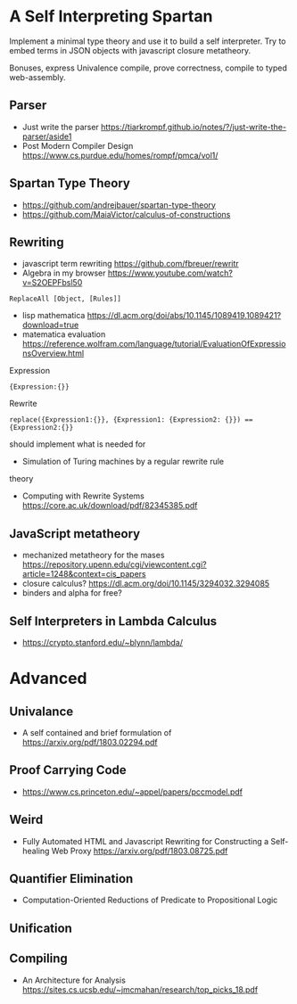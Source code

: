 # A Self Interpreting Spartan

Implement a minimal type theory and use it to build a self interpreter. Try to embed terms in JSON objects with javascript closure metatheory.

Bonuses, express Univalence compile, prove correctness, compile to typed web-assembly.

## Parser

* Just write the parser https://tiarkrompf.github.io/notes/?/just-write-the-parser/aside1
* Post Modern Compiler Design https://www.cs.purdue.edu/homes/rompf/pmca/vol1/

## Spartan Type Theory

* https://github.com/andrejbauer/spartan-type-theory
* https://github.com/MaiaVictor/calculus-of-constructions

## Rewriting

* javascript term rewriting https://github.com/fbreuer/rewritr
* Algebra in my browser https://www.youtube.com/watch?v=S2OEPFbsl50

```
ReplaceAll [Object, [Rules]]
```

* lisp mathematica https://dl.acm.org/doi/abs/10.1145/1089419.1089421?download=true
* matematica evaluation https://reference.wolfram.com/language/tutorial/EvaluationOfExpressionsOverview.html

Expression

```
{Expression:{}}
```

Rewrite

```
replace({Expression1:{}}, {Expression1: {Expression2: {}}) == {Expression2:{}}
```

should implement what is needed for

* Simulation of Turing machines by a regular rewrite rule

theory

* Computing with Rewrite Systems https://core.ac.uk/download/pdf/82345385.pdf

## JavaScript metatheory

* mechanized metatheory for the mases https://repository.upenn.edu/cgi/viewcontent.cgi?article=1248&context=cis_papers
* closure calculus? https://dl.acm.org/doi/10.1145/3294032.3294085
* binders and alpha for free?

## Self Interpreters in Lambda Calculus

* https://crypto.stanford.edu/~blynn/lambda/



# Advanced

## Univalance

* A self contained and brief formulation of https://arxiv.org/pdf/1803.02294.pdf

## Proof Carrying Code

* https://www.cs.princeton.edu/~appel/papers/pccmodel.pdf

## Weird

* Fully Automated HTML and Javascript Rewriting for Constructing a Self-healing Web Proxy https://arxiv.org/pdf/1803.08725.pdf

## Quantifier Elimination

* Computation-Oriented Reductions of Predicate to Propositional Logic

## Unification

## Compiling

* An Architecture for Analysis https://sites.cs.ucsb.edu/~jmcmahan/research/top_picks_18.pdf
